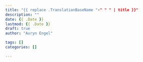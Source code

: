 ```yaml
---
title: "{{ replace .TranslationBaseName "-" " " | title }}"
description: ""
date: {{ .Date }}
lastmod: {{ .Date }}
draft: true
author: "Auryn Engel"

tags: []
categories: []

---
```


<!--more-->
